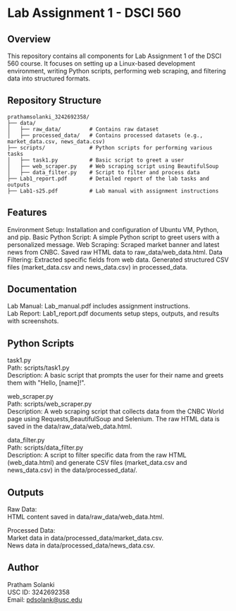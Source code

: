 # Lab Assignment 1 - DSCI 560 #
## Overview ##
This repository contains all components for Lab Assignment 1 of the DSCI 560 course. It focuses on setting up a Linux-based development environment, writing Python scripts, performing web scraping, and filtering data into structured formats.

## Repository Structure ## 
```
prathamsolanki_3242692358/
├── data/
│   ├── raw_data/         # Contains raw dataset
│   ├── processed_data/   # Contains processed datasets (e.g., market_data.csv, news_data.csv)
├── scripts/              # Python scripts for performing various tasks
│   ├── task1.py          # Basic script to greet a user
│   ├── web_scraper.py    # Web scraping script using BeautifulSoup
│   ├── data_filter.py    # Script to filter and process data
├── Lab1_report.pdf       # Detailed report of the lab tasks and outputs
├── Lab1-s25.pdf          # Lab manual with assignment instructions
```

## Features ## 
Environment Setup: Installation and configuration of Ubuntu VM, Python, and pip.
Basic Python Script: A simple Python script to greet users with a personalized message.
Web Scraping:
Scraped market banner and latest news from CNBC.
Saved raw HTML data to raw_data/web_data.html.
Data Filtering:
Extracted specific fields from web data.
Generated structured CSV files (market_data.csv and news_data.csv) in processed_data.

## Documentation ## 
Lab Manual: Lab_manual.pdf includes assignment instructions.  
Lab Report: Lab1_report.pdf documents setup steps, outputs, and results with screenshots.

## Python Scripts ##
task1.py  
Path: scripts/task1.py  
Description: A basic script that prompts the user for their name and greets them with "Hello, [name]!".

web_scraper.py  
Path: scripts/web_scraper.py  
Description: A web scraping script that collects data from the CNBC World page using Requests,BeautifulSoup and Selenium. The raw HTML data is saved in the data/raw_data/web_data.html.

data_filter.py  
Path: scripts/data_filter.py  
Description: A script to filter specific data from the raw HTML (web_data.html) and generate CSV files (market_data.csv and news_data.csv) in the data/processed_data/.

## Outputs ## 
Raw Data:   
HTML content saved in data/raw_data/web_data.html.  

Processed Data:   
Market data in data/processed_data/market_data.csv.  
News data in data/processed_data/news_data.csv.  

## Author ## 
Pratham Solanki  
USC ID: 3242692358  
Email: pdsolank@usc.edu  
